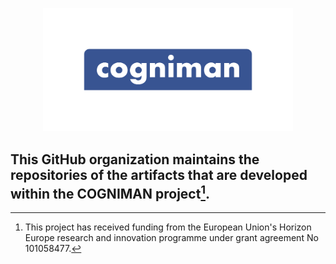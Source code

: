 <p align="center">
<img src="https://github.com/COGNIMANEU/.github/blob/main/profile/logo/Cogniman%20Logo%20Badge.png" width="400" alt="COGNIMAN Logo">
</p>

## **This GitHub organization maintains the repositories of the artifacts that are developed within the COGNIMAN project[^1].**


[^1]: This project has received funding from the European Union's Horizon Europe research and innovation programme
under grant agreement No 101058477.
